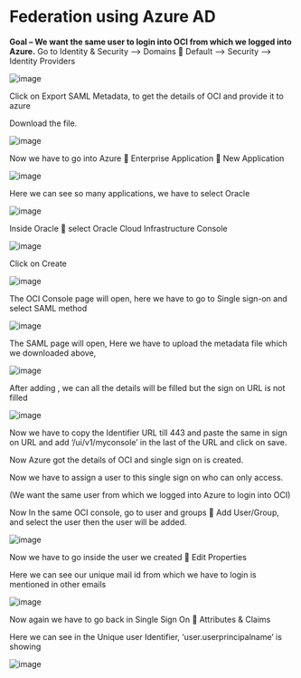 # Federation using Azure AD
**Goal – We want the same user to login into OCI from which we logged into Azure.**
Go to Identity & Security --> Domains  Default --> Security --> Identity Providers

![image](https://github.com/user-attachments/assets/5d293fcd-3b30-4f5f-8dee-15a08d293e65)

Click on Export SAML Metadata, to get the details of OCI and provide it to azure

Download the file.

![image](https://github.com/user-attachments/assets/5736a13f-6748-43ca-84d0-53572cee0841)

Now we have to go into Azure  Enterprise Application  New Application 

![image](https://github.com/user-attachments/assets/8d50ffe8-282b-4c53-949d-881cf38933a0)

Here we can see so many applications, we have to select Oracle 

![image](https://github.com/user-attachments/assets/eabd8ad8-eabb-42b0-91c4-9ee3ebc1e8da)

Inside Oracle  select Oracle Cloud Infrastructure Console

![image](https://github.com/user-attachments/assets/411b3fda-29fe-4c66-acc2-a5b074cc323f)

Click on Create

![image](https://github.com/user-attachments/assets/83cf9ffb-5e3d-4a88-a2c8-263888270a2a)

The OCI Console page will open, here we have to go to Single sign-on and select SAML method

![image](https://github.com/user-attachments/assets/6f8ba32c-451a-4ad7-b2a9-fecaadaad847)

The SAML page will open, Here we have to upload the metadata file which we downloaded above,

![image](https://github.com/user-attachments/assets/d9b03588-4c1a-4824-ae12-ae73603ece06)

After adding , we can all the details will be filled but the sign on URL is not filled

![image](https://github.com/user-attachments/assets/6108fafa-2f28-458b-9232-dac4c5986529)

Now we have to copy the Identifier URL till 443 and paste the same in sign on URL and add ‘/ui/v1/myconsole’ in the last of the URL and click on save.

Now Azure got the details of OCI and single sign on is created.

Now we have to assign a user to this single sign on who can only access.

(We want the same user from which we logged into Azure to login into OCI)

Now In the same OCI console, go to user and groups  Add User/Group, and select the user then the user will be added.

![image](https://github.com/user-attachments/assets/afeb2b08-067f-4004-bc0d-7afc52d599b8)

Now we have to go inside the user we created  Edit Properties

Here we can see our unique mail id from which we have to login is mentioned in other emails

![image](https://github.com/user-attachments/assets/e63adf96-a091-4f61-8b56-45a1d9fcd414)

Now again we have to go back in Single Sign On  Attributes & Claims

Here we can see in the Unique user Identifier, ‘user.userprincipalname’ is showing

![image](https://github.com/user-attachments/assets/8631fade-54b1-4817-833f-afbadcf4a111)

